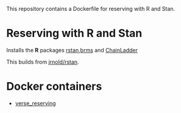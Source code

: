 This repository contains a Dockerfile for reserving with R and Stan.

# Reserving with R and Stan

Installs the **R** packages
[rstan](http://mc-stan.org/rstan.html),[brms](https://CRAN.R-project.org/package=brms)
and [ChainLadder](https://CRAN.R-project.org/package=ChainLadder) 

This builds from [jrnold/rstan](https://hub.docker.com/r/jrnold/rstan/dockerfile). 


# Docker containers

 * [verse_reserving](https://cloud.docker.com/repository/docker/mages/verse_reserving)
